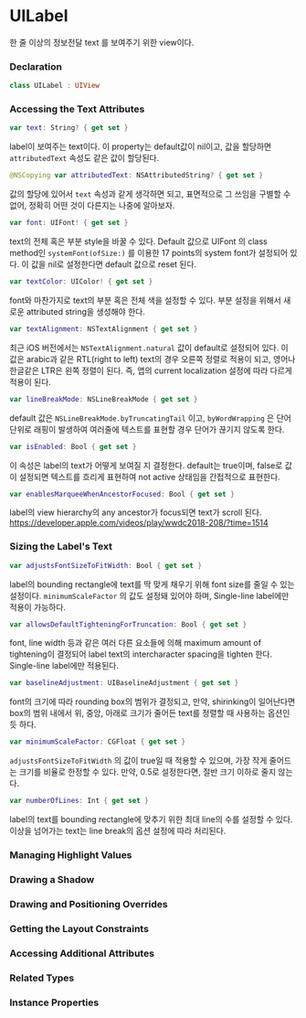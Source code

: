 # UILabel

한 줄 이상의 정보전달 text 를 보여주기 위한 view이다.



### Declaration

```swift
class UILabel : UIView
```





### Accessing the Text Attributes

```swift
var text: String? { get set }
```

label이 보여주는 text이다. 이 property는 default값이 nil이고, 값을 할당하면 `attributedText` 속성도 같은 값이 할당된다. 

```swift
@NSCopying var attributedText: NSAttributedString? { get set }
```

값의 할당에 있어서 `text` 속성과 같게 생각하면 되고, 표면적으로 그 쓰임을 구별할 수 없어, 정확히 어떤 것이 다른지는 나중에 알아보자.

```swift
var font: UIFont! { get set }
```

text의 전체 혹은 부분 style을 바꿀 수 있다. Default 값으로 UIFont 의 class method인 `systemFont(ofSize:)` 를 이용한 17 points의 system font가 설정되어 있다. 이 값을 nil로 설정한다면 default 값으로 reset 된다.

```swift
var textColor: UIColor! { get set }
```

font와 마찬가지로 text의 부분 혹은 전체 색을 설정할 수 있다. 부분 설정을 위해서 새로운 attributed string을 생성해야 한다.

```swift
var textAlignment: NSTextAlignment { get set }
```

최근 iOS 버전에서는 `NSTextAlignment.natural` 값이 default로 설정되어 있다. 이 값은 arabic과 같은 RTL(right to left) text의 경우 오른쪽 정렬로 적용이 되고, 영어나 한글같은 LTR은 왼쪽 정렬이 된다. 즉, 앱의 current localization 설정에 따라 다르게 적용이 된다.

```swift
var lineBreakMode: NSLineBreakMode { get set }
```

default 값은 `NSLineBreakMode.byTruncatingTail` 이고, `byWordWrapping` 은 단어 단위로 래핑이 발생하여 여러줄에 텍스트를 표현할 경우 단어가 끊기지 않도록 한다.

```swift
var isEnabled: Bool { get set }
```

이 속성은 label의 text가 어떻게 보여질 지 결정한다. default는 true이며, false로 값이 설정되면 텍스트를 흐리게 표현하여 not active 상태임을 간접적으로 표현한다.

```swift
var enablesMarqueeWhenAncestorFocused: Bool { get set }
```

label의 view hierarchy의 any ancestor가 focus되면 text가 scroll 된다. https://developer.apple.com/videos/play/wwdc2018-208/?time=1514



### Sizing the Label's Text

```Swift
var adjustsFontSizeToFitWidth: Bool { get set }
```

label의 bounding rectangle에 text를 딱 맞게 채우기 위해 font size를 줄일 수 있는 설정이다. `minimumScaleFactor` 의 값도 설정돼 있어야 하며, Single-line label에만 적용이 가능하다.

```swift
var allowsDefaultTighteningForTruncation: Bool { get set }
```

font, line width 등과 같은 여러 다른 요소들에 의해 maximum amount of tightening이 결정되어 label text의 intercharacter spacing을 tighten 한다. Single-line label에만 적용된다.

```swift
var baselineAdjustment: UIBaselineAdjustment { get set }
```

font의 크기에 따라 rounding box의 범위가 결정되고, 만약, shirinking이 일어난다면 box의 범위 내에서 위, 중앙, 아래로 크기가 줄어든 text를 정렬할 때 사용하는 옵션인 듯 하다.

```swift
var minimumScaleFactor: CGFloat { get set }
```

`adjustsFontSizeToFitWidth` 의 값이 true일 때 적용할 수 있으며, 가장 작게 줄어드는 크기를 비율로 한정할 수 있다. 만약, 0.5로 설정한다면, 절반 크기 이하로 줄지 않는다.

```swift
var numberOfLines: Int { get set }
```

label의 text를 bounding rectangle에 맞추기 위한 최대 line의 수를 설정할 수 있다. 이상을 넘어가는 text는 line break의 옵션 설정에 따라 처리된다.



### Managing Highlight Values

### Drawing a Shadow

### Drawing and Positioning Overrides

### Getting the Layout Constraints

### Accessing Additional Attributes

### Related Types

### Instance Properties
